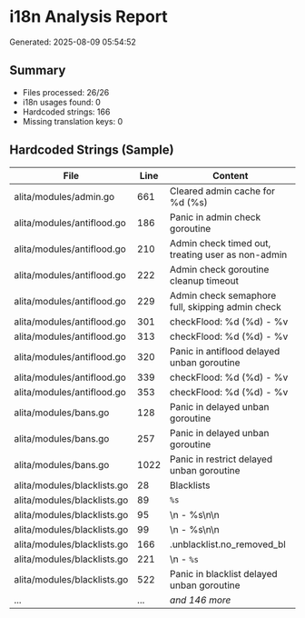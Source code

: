 # i18n Analysis Report

Generated: 2025-08-09 05:54:52

## Summary

- Files processed: 26/26
- i18n usages found: 0
- Hardcoded strings: 166
- Missing translation keys: 0

## Hardcoded Strings (Sample)

| File | Line | Content |
|------|------|----------|
| alita/modules/admin.go | 661 | Cleared admin cache for %d (%s) |
| alita/modules/antiflood.go | 186 | Panic in admin check goroutine |
| alita/modules/antiflood.go | 210 | Admin check timed out, treating user as non-admin |
| alita/modules/antiflood.go | 222 | Admin check goroutine cleanup timeout |
| alita/modules/antiflood.go | 229 | Admin check semaphore full, skipping admin check |
| alita/modules/antiflood.go | 301 |  checkFlood: %d (%d) - %v |
| alita/modules/antiflood.go | 313 |  checkFlood: %d (%d) - %v |
| alita/modules/antiflood.go | 320 | Panic in antiflood delayed unban goroutine |
| alita/modules/antiflood.go | 339 |  checkFlood: %d (%d) - %v |
| alita/modules/antiflood.go | 353 |  checkFlood: %d (%d) - %v |
| alita/modules/bans.go | 128 | Panic in delayed unban goroutine |
| alita/modules/bans.go | 257 | Panic in delayed unban goroutine |
| alita/modules/bans.go | 1022 | Panic in restrict delayed unban goroutine |
| alita/modules/blacklists.go | 28 | Blacklists |
| alita/modules/blacklists.go | 89 | <code>%s</code> |
| alita/modules/blacklists.go | 95 | \n - %s\n\n |
| alita/modules/blacklists.go | 99 | \n - %s\n\n |
| alita/modules/blacklists.go | 166 | .unblacklist.no_removed_bl |
| alita/modules/blacklists.go | 221 | \n - <code>%s</code> |
| alita/modules/blacklists.go | 522 | Panic in blacklist delayed unban goroutine |
| ... | ... | *and 146 more* |
